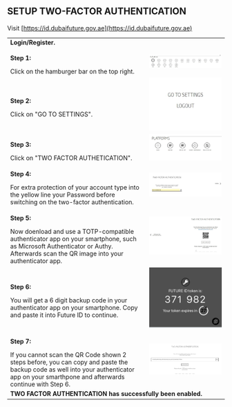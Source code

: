 ## SETUP TWO-FACTOR AUTHENTICATION <br>

Visit [https://id.dubaifuture.gov.ae](https://id.dubaifuture.gov.ae)

<table>
  <thead>
  </thead>
  <tbody>
    <tr>
      <tr><td colspan="3"><b>Login/Register.</b></td>
    </tr>
    <tr>
    <td style="text-align: left"><p><b>Step 1:</b></p>Click on the hamburger bar on the top right.</td>
    <td style="text-align: center"><img src="deleteaccount01.JPG" alt="Delete Acccount 1"></td>
    </tr>
    <tr>
    <td style="text-align: left"><p><b>Step 2:</b></p>Click on "GO TO SETTINGS".</td>
    <td style="text-align: center"><img src="deleteaccount02.JPG" alt="Delete Acccount 2"></td>
    </tr>
    <tr>
    <td style="text-align: left"><p><b>Step 3:</b></p>Click on "TWO FACTOR AUTHETICATION".</td>
    <td style="text-align: center"><img src="connectedplatforms03.JPG" alt="Connect Platforms 3"></td>
    </tr>
    <tr>
    <td style="text-align: left"><p><b>Step 4:</b></p>For extra protection of your account type into the yellow line your Password before switching on the two-factor authentication.</td>
    <td style="text-align: center"><img src="enabletwofactor01.JPG" alt="Two Factor 1"></td>
    </tr>
    <tr>
    <td style="text-align: left"><p><b>Step 5:</b></p>Now doenload and use a TOTP-compatible authenticator app on your smartphone, such as Microsoft Authenticator or Authy. Afterwards scan the QR image into your authenticator app.</td>
    <td style="text-align: center"><img src="enabletwofactor02.JPG" alt="Two Factor 2"></td>
    </tr>
    <tr>
    <td style="text-align: left"><p><b>Step 6:</b></p>You will get a 6 digit backup code in your authenticator app on your smartphone. Copy and paste it into Future ID to continue.</td>
    <td style="text-align: center"><img src="twofactor.jpg" alt="Two Factor 3"></td>
    </tr>
    <tr>
    <td style="text-align: left"><p><b>Step 7:</b></p>If you cannot scan the QR Code shown 2 steps before, you can copy and paste the backup code as well into your authenticator app on your smarthpone and afterwards continue with Step 6.</td>
    <td style="text-align: center"><img src="scanqrcode02.JPG" alt="Two Factor 4"></td>
    </tr>
    <tr>
      <tr><td colspan="3"><b>TWO FACTOR AUTHENTICATION has successfully been enabled.</b></td>
    </tr>
    </tbody>
</table>